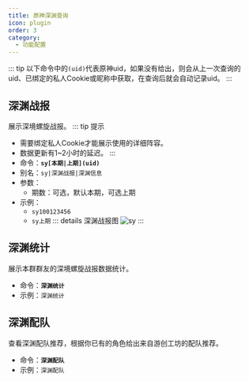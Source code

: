 ```yaml
---
title: 原神深渊查询
icon: plugin
order: 3
category:
  - 功能配置
---
```

::: tip
以下命令中的`(uid)`代表原神uid，如果没有给出，则会从上一次查询的uid、已绑定的私人Cookie或昵称中获取，在查询后就会自动记录uid。
:::

## 深渊战报
展示深境螺旋战报。
::: tip 提示
- 需要绑定私人Cookie才能展示使用的详细阵容。
- 数据更新有1~2小时的延迟。
  :::
- 命令：**`sy[本期|上期](uid)`**
- 别名：`sy|深渊战报|深渊信息`
- 参数：
  - 期数：可选，默认本期，可选上期
- 示例：
  - `sy100123456`
  - `sy上期`
    ::: details 深渊战报图
    ![sy](https://s1.ax1x.com/2023/02/05/pS6gcEq.jpg)
    :::

## 深渊统计
展示本群群友的深境螺旋战报数据统计。
- 命令：**`深渊统计`**
- 示例：`深渊统计`

## 深渊配队
查看深渊配队推荐，根据你已有的角色给出来自游创工坊的配队推荐。
- 命令：**`深渊配队`**
- 示例：`深渊配队`